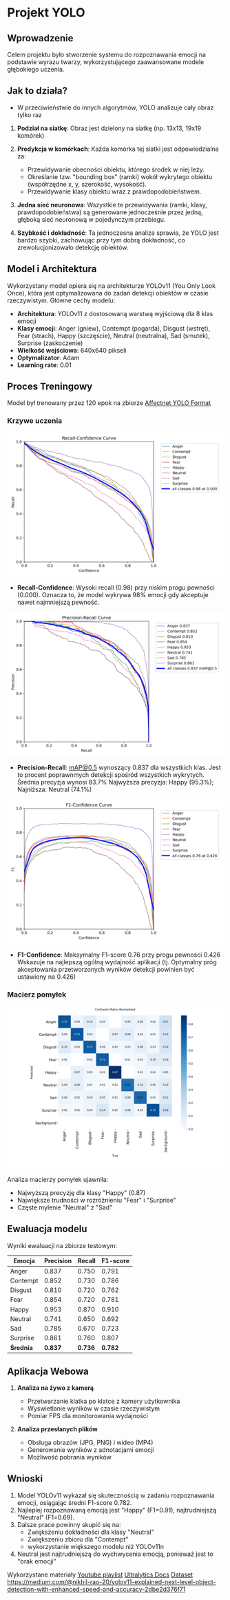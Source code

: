 # Projekt YOLO

## Wprowadzenie

Celem projektu było stworzenie systemu do rozpoznawania emocji na podstawie wyrazu twarzy, wykorzystującego zaawansowane modele głębokiego uczenia.

## Jak to działa?

- W przeciwieństwie do innych algorytmów, YOLO analizuje cały obraz tylko raz

1. **Podział na siatkę**: Obraz jest dzielony na siatkę (np. 13x13, 19x19 komórek)
2. **Predykcja w komórkach**: Każda komórka tej siatki jest odpowiedzialna za:

   - Przewidywanie obecności obiektu, którego środek w niej leży.
   - Określanie tzw. "bounding box" (ramki) wokół wykrytego obiektu (współrzędne x, y, szerokość, wysokość).
   - Przewidywanie klasy obiektu wraz z prawdopodobieństwem.

3. **Jedna sieć neuronowa**: Wszystkie te przewidywania (ramki, klasy, prawdopodobieństwa) są generowane jednocześnie przez jedną, głęboką sieć neuronową w pojedynczym przebiegu.
4. **Szybkość i dokładność**: Ta jednoczesna analiza sprawia, że YOLO jest bardzo szybki, zachowując przy tym dobrą dokładność, co zrewolucjonizowało detekcję obiektów.

## Model i Architektura

Wykorzystany model opiera się na architekturze YOLOv11 (You Only Look Once), która jest optymalizowana
do zadań detekcji obiektów w czasie rzeczywistym. Główne cechy modelu:

- **Architektura**: YOLOv11 z dostosowaną warstwą wyjściową dla 8 klas emocji
- **Klasy emocji**: Anger (gniew), Contempt (pogarda), Disgust (wstręt), Fear (strach),
  Happy (szczęście), Neutral (neutralna), Sad (smutek), Surprise (zaskoczenie)
- **Wielkość wejściowa**: 640x640 pikseli
- **Optymalizator**: Adam
- **Learning rate**: 0.01

## Proces Treningowy

Model był trenowany przez 120 epok na zbiorze [Affectnet YOLO Format](https://www.kaggle.com/datasets/fatihkgg/affectnet-yolo-format/data)

### Krzywe uczenia

![Krzywa Recall-Confidence](yolov11Emotions/R_curve.png)

- **Recall-Confidence**: Wysoki recall (0.98) przy niskim progu pewności (0.000). Oznacza to, że model wykrywa 98% emocji gdy akceptuje nawet najmniejszą pewność.

![Krzywa Precission-Recall](yolov11Emotions/PR_curve.png)

- **Precision-Recall**: mAP@0.5 wynoszący 0.837 dla wszystkich klas.
  Jest to procent poprawnmych detekcji spośród wszystkich wykrytych. Średnia precyzja wynosi 83.7%
  Najwyższa precyzja: Happy (95.3%); Najniższa: Neutral (74.1%)

![Krzywa F1-Confidence](yolov11Emotions/F1_curve.png)

- **F1-Confidence**: Maksymalny F1-score 0.76 przy progu pewności 0.426
  Wskazuje na najlepszą ogólną wydajność aplikacji (tj. Optymalny próg akceptowania przetworzonych wyników detekcji powinien być ustawiony na 0.426)

### Macierz pomyłek

![Macierz pomyłek](yolov11Emotions/confusion_matrix_normalized.png)

Analiza macierzy pomyłek ujawniła:

- Najwyższą precyzję dla klasy "Happy" (0.87)
- Największe trudności w rozróżnieniu "Fear" i "Surprise"
- Częste mylenie "Neutral" z "Sad"

## Ewaluacja modelu

Wyniki ewaluacji na zbiorze testowym:

| Emocja      | Precision | Recall    | F1-score  |
| ----------- | --------- | --------- | --------- |
| Anger       | 0.837     | 0.750     | 0.791     |
| Contempt    | 0.852     | 0.730     | 0.786     |
| Disgust     | 0.810     | 0.720     | 0.762     |
| Fear        | 0.854     | 0.720     | 0.781     |
| Happy       | 0.953     | 0.870     | 0.910     |
| Neutral     | 0.741     | 0.650     | 0.692     |
| Sad         | 0.785     | 0.670     | 0.723     |
| Surprise    | 0.861     | 0.760     | 0.807     |
| **Średnia** | **0.837** | **0.736** | **0.782** |

## Aplikacja Webowa

1. **Analiza na żywo z kamerą**

   - Przetwarzanie klatka po klatce z kamery użytkownika
   - Wyświetlanie wyników w czasie rzeczywistym
   - Pomiar FPS dla monitorowania wydajności

2. **Analiza przesłanych plików**
   - Obsługa obrazów (JPG, PNG) i wideo (MP4)
   - Generowanie wyników z adnotacjami emocji
   - Możliwość pobrania wyników

## Wnioski

1. Model YOLOv11 wykazał się skutecznością w zadaniu rozpoznawania emocji, osiągając średni F1-score 0.782.
2. Najlepiej rozpoznawaną emocją jest "Happy" (F1=0.91), najtrudniejszą "Neutral" (F1=0.69).
3. Dalsze prace powinny skupić się na:
   - Zwiększeniu dokładności dla klasy "Neutral"
   - Zwiększeniu zbioru dla "Contempt"
   - wykorzystanie większego modelu niż YOLOv11n
4. Neutral jest najtrudniejszą do wychwycenia emocją, ponieważ jest to "brak emocji"

Wykorzystane materiały
[Youtube playlist](https://www.youtube.com/playlist?list=PL1FZnkj4ad1P9gulU2Ud6y-1m1fKXTPGW)
[Ultralytics Docs](https://docs.ultralytics.com/models/yolo11/)
[Dataset](https://www.kaggle.com/datasets/fatihkgg/affectnet-yolo-format)
https://medium.com/@nikhil-rao-20/yolov11-explained-next-level-object-detection-with-enhanced-speed-and-accuracy-2dbe2d376f71
